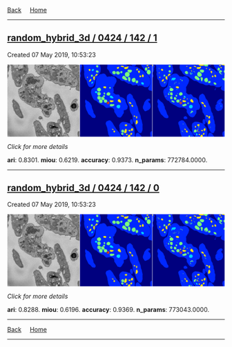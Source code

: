 
[Back](..)&nbsp;&nbsp;&nbsp;&nbsp;&nbsp;[Home](https://leapmanlab.github.io/snapshots)

---

<div class="summary"><a href="1"><h2>random_hybrid_3d / 0424 / 142 / 1</h2></a><p>Created 07 May 2019, 10:53:23
</p><a href="1"><img src="1/media/summary.png" align="center"></a><p>
<i>Click for more details</i>
</p></div>

**ari**: 0.8301. **miou**: 0.6219. **accuracy**: 0.9373. **n_params**: 772784.0000. 

---

<div class="summary"><a href="0"><h2>random_hybrid_3d / 0424 / 142 / 0</h2></a><p>Created 07 May 2019, 10:53:23
</p><a href="0"><img src="0/media/summary.png" align="center"></a><p>
<i>Click for more details</i>
</p></div>

**ari**: 0.8288. **miou**: 0.6196. **accuracy**: 0.9369. **n_params**: 773043.0000. 

---

[Back](..)&nbsp;&nbsp;&nbsp;&nbsp;&nbsp;[Home](https://leapmanlab.github.io/snapshots)

---